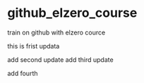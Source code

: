 # github_elzero_course
train on github with elzero cource

this is frist updata

add second update
add third update

add fourth
